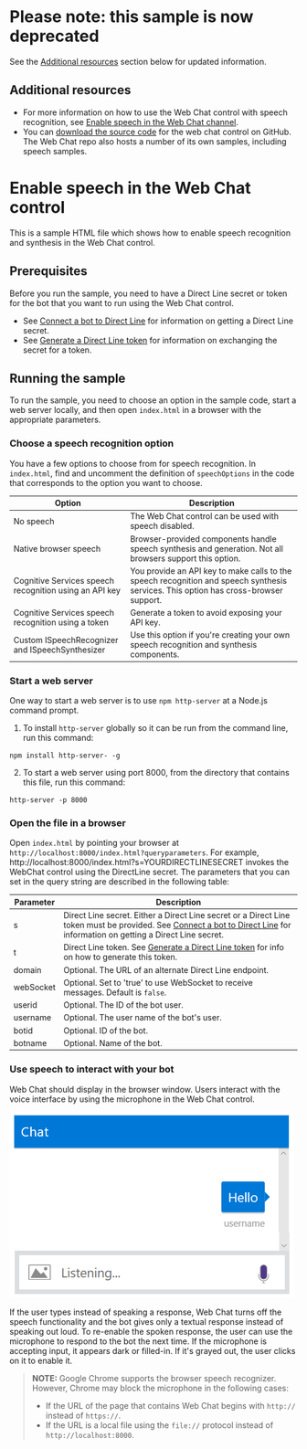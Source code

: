 # Please note: this sample is now deprecated

See the [Additional resources](#additional-resources) section below for updated information.

## Additional resources

* For more information on how to use the Web Chat control with speech recognition, see [Enable speech in the Web Chat channel](https://docs.microsoft.com/en-us/bot-framework/channel-connect-webchat-speech).
* You can [download the source code](https://github.com/Microsoft/BotFramework-WebChat) for the web chat control on GitHub. The Web Chat repo also hosts a number of its own samples, including speech samples.

# Enable speech in the Web Chat control

  This is a sample HTML file which shows how to enable speech recognition and synthesis in the Web Chat control.

## Prerequisites

  Before you run the sample, you need to have a Direct Line secret or token for the bot that you want to run using the Web Chat control.
  * See [Connect a bot to Direct Line](https://docs.microsoft.com/en-us/bot-framework/channel-connect-directline) for information on getting a Direct Line secret.
  * See [Generate a Direct Line token](https://docs.microsoft.com/en-us/bot-framework/rest-api/bot-framework-rest-direct-line-3-0-authentication) for information on exchanging the secret for a token.


## Running the sample

To run the sample, you need to choose an option in the sample code, start a web server locally, and then open `index.html` in a browser with the appropriate parameters.

### Choose a speech recognition option

You have a few options to choose from for speech recognition. In `index.html`, find and uncomment the definition of `speechOptions` in the code that corresponds to the option you want to choose.

  | Option | Description |
  |-----------|-------------|
  | No speech | The Web Chat control can be used with speech disabled. |
  | Native browser speech| Browser-provided components handle speech synthesis and generation. Not all browsers support this option. |
  | Cognitive Services speech recognition using an API key | You provide an API key to make calls to the speech recognition and speech synthesis services. This option has cross-browser support.|
  | Cognitive Services speech recognition using a token| Generate a token to avoid exposing your API key. |
  | Custom ISpeechRecognizer and ISpeechSynthesizer| Use this option if you're creating your own speech recognition and synthesis components. |

### Start a web server
One way to start a web server is to use `npm http-server` at a Node.js command prompt.

1. To install `http-server` globally so it can be run from the command line, run this command:

```
npm install http-server- -g
```

2. To start a web server using port 8000, from the directory that contains this file, run this command:

```
http-server -p 8000
```

### Open the file in a browser

Open `index.html` by pointing your browser at `http://localhost:8000/index.html?queryparameters`. For example, http://localhost:8000/index.html?s=YOURDIRECTLINESECRET invokes the WebChat control using the DirectLine secret. The parameters that you can set in the query string are described in the following table:

  | Parameter | Description |
  |-----------|-------------|
  | s | Direct Line secret. Either a Direct Line secret or a Direct Line token must be provided. See [Connect a bot to Direct Line](https://docs.microsoft.com/en-us/bot-framework/channel-connect-directline) for information on getting a Direct Line secret. |
  | t | Direct Line token. See [Generate a Direct Line token](https://docs.microsoft.com/en-us/bot-framework/rest-api/bot-framework-rest-direct-line-3-0-authentication) for info on how to generate this token. |
  | domain | Optional. The URL of an alternate Direct Line endpoint.  |
  | webSocket | Optional. Set to 'true' to use WebSocket to receive messages. Default is `false`. |
  | userid | Optional. The ID of the bot user.  |
  | username | Optional. The user name of the bot's user.  |
  | botid | Optional. ID of the bot. |
  | botname | Optional. Name of the bot. |

### Use speech to interact with your bot
Web Chat should display in the browser window. Users interact with the voice interface by using the microphone in the Web Chat control.

![Web chat speech screenshot](./webchat-sample-speech.png)

If the user types instead of speaking a response, Web Chat turns off the speech functionality and the bot gives only a textual response instead of speaking out loud. To re-enable the spoken response, the user can use the microphone to respond to the bot the next time. If the microphone is accepting input, it appears dark or filled-in. If it's grayed out, the user clicks on it to enable it.
> **NOTE:**
> Google Chrome supports the browser speech recognizer. However, Chrome may block the microphone in the following cases:
> * If the URL of the page that contains Web Chat begins with `http://` instead of `https://`.
> * If the URL is a local file using the `file://` protocol instead of `http://localhost:8000`.
